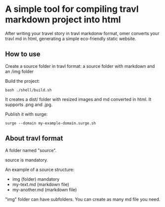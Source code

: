 # A simple tool for compiling travl markdown project into html

After writing your travel story in travl markdonw format, omer converts your travl md in html, generating a simple eco-friendly static website.

## How to use

Create a source folder in travl format: a source folder with markdown and an /img folder

Build the project:

```
bash ./shell/build.sh
```

It creates a dist/ folder with resized images and md converted in html.
It supports .png and .jpg.

Publish it with surge:

```
surge --domain my-example-domain.surge.sh
```

## About travl format

A folder named "source".

source is mandatory.

An example of a source structure:
- img (folder) mandatory
- my-text.md (markdown file)
- my-another.md (markdown file)

"img" folder can have subfolders.
You can create as many md file you need.